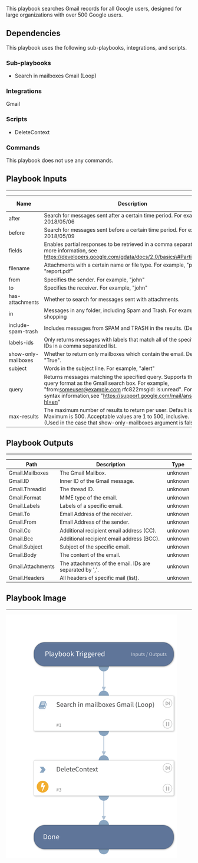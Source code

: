 This playbook searches Gmail records for all Google users, designed for large organizations with over 500 Google users.

## Dependencies
This playbook uses the following sub-playbooks, integrations, and scripts.

### Sub-playbooks
* Search in mailboxes Gmail (Loop)

### Integrations
Gmail

### Scripts
* DeleteContext

### Commands
This playbook does not use any commands.

## Playbook Inputs
---

| **Name** | **Description** | **Default Value** | **Required** |
| --- | --- | --- | --- |
| after | Search for messages sent after a certain time period. For example, 2018/05/06 |  | Optional |
| before | Search for messages sent before a certain time period. For example, 2018/05/09 |  | Optional |
| fields | Enables partial responses to be retrieved in a comma separated list. For more information, see https://developers.google.com/gdata/docs/2.0/basics\#PartialResponse. |  | Optional |
| filename | Attachments with a certain name or file type. For example, "pdf" or "report.pdf" |  | Optional |
| from | Specifies the sender. For example, "john" |  | Optional |
| to | Specifies the receiver. For example, "john" |  | Optional |
| has-attachments | Whether to search for messages sent with attachments. |  | Optional |
| in | Messages in any folder, including Spam and Trash. For example, shopping |  | Optional |
| include-spam-trash | Includes messages from SPAM and TRASH in the results. \(Default: false\) |  | Optional |
| labels-ids | Only returns messages with labels that match all of the specified label IDs in a comma separated list. |  | Optional |
| show-only-mailboxes | Whether to return only mailboxes which contain the email. Default is "True". |  | Optional |
| subject | Words in the subject line. For example, "alert" |  | Optional |
| query | Returns messages matching the specified query. Supports the same query format as the Gmail search box. For example, "from:someuser@example.com rfc822msgid: is:unread". For more syntax information,see "https://support.google.com/mail/answer/7190?hl=en" |  | Optional |
| max-results | The maximum number of results to return per user. Default is 100. Maximum is 500. Acceptable values are 1 to 500, inclusive.<br/>\(Used in the case that show-only-mailboxes argument is false\) |  | Optional |

## Playbook Outputs
---

| **Path** | **Description** | **Type** |
| --- | --- | --- |
| Gmail.Mailboxes | The Gmail Mailbox. | unknown |
| Gmail.ID | Inner ID of the Gmail message. | unknown |
| Gmail.ThreadId | The thread ID. | unknown |
| Gmail.Format | MIME type of the email. | unknown |
| Gmail.Labels | Labels of a specific email. | unknown |
| Gmail.To | Email Address of the receiver. | unknown |
| Gmail.From | Email Address of the sender. | unknown |
| Gmail.Cc | Additional recipient email address \(CC\). | unknown |
| Gmail.Bcc | Additional recipient email address \(BCC\). | unknown |
| Gmail.Subject | Subject of the specific email. | unknown |
| Gmail.Body | The content of the email. | unknown |
| Gmail.Attachments | The attachments of the email. IDs are separated by ','. | unknown |
| Gmail.Headers | All headers of specific mail \(list\). | unknown |

## Playbook Image
---
![Search all mailboxes - Gmail](../doc_files/Search_all_mailboxes_-_Gmail.png)